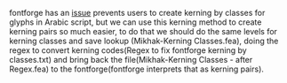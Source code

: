 fontforge has an <a href="https://github.com/fontforge/fontforge/issues/4536">issue</a> prevents users to create kerning by classes for glyphs in Arabic script, but we can use this kerning method to create kerning pairs so much easier, to do that we should do the same levels for kerning classes and save lookup (Mikhak-Kerning Classes.fea), doing the regex to convert kerning codes(Regex to fix fontforge kerning by classes.txt) and bring back the file(Mikhak-Kerning Classes - after Regex.fea) to the fontforge(fontforge interprets that as kerning pairs). 
